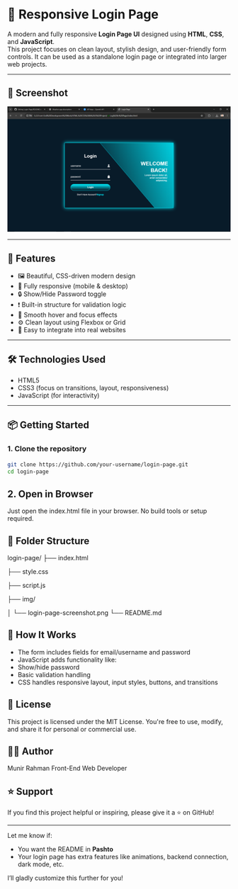# 🔐 Responsive Login Page

A modern and fully responsive **Login Page UI** designed using **HTML**, **CSS**, and **JavaScript**.  
This project focuses on clean layout, stylish design, and user-friendly form controls. It can be used as a standalone login page or integrated into larger web projects.

---

## 📸 Screenshot

![Login Page Screenshot](./img/login.png) <!-- Replace this with your actual screenshot path -->

---

## 🚀 Features

- 🖼️ Beautiful, CSS-driven modern design
- 📱 Fully responsive (mobile & desktop)
- 🔒 Show/Hide Password toggle
- ❗ Built-in structure for validation logic
- 🎨 Smooth hover and focus effects
- ⚙️ Clean layout using Flexbox or Grid
- 📂 Easy to integrate into real websites

---

## 🛠️ Technologies Used

- HTML5  
- CSS3 (focus on transitions, layout, responsiveness)  
- JavaScript (for interactivity)

---

## 📦 Getting Started

### 1. Clone the repository

```bash
git clone https://github.com/your-username/login-page.git
cd login-page
```

## 2. Open in Browser
Just open the index.html file in your browser.
No build tools or setup required.

## 📁 Folder Structure
login-page/
├── index.html

├── style.css

├── script.js

├── img/

│   └── login-page-screenshot.png
└── README.md

## 🧠 How It Works
- The form includes fields for email/username and password
- JavaScript adds functionality like:
- Show/hide password
- Basic validation handling
- CSS handles responsive layout, input styles, buttons, and transitions

## 📄 License
This project is licensed under the MIT License.
You're free to use, modify, and share it for personal or commercial use.

## 👨‍💻 Author
Munir Rahman
Front-End Web Developer

## ⭐ Support
If you find this project helpful or inspiring, please give it a ⭐ on GitHub!

---

Let me know if:
- You want the README in **Pashto**
- Your login page has extra features like animations, backend connection, dark mode, etc.

I’ll gladly customize this further for you!


